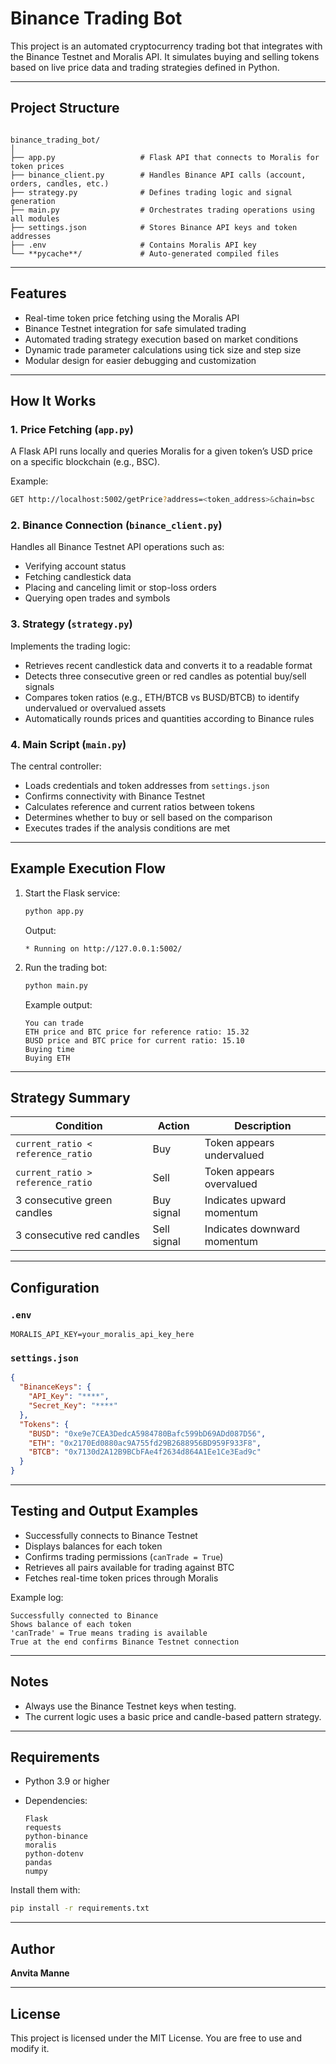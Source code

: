 # Binance Trading Bot

This project is an automated cryptocurrency trading bot that integrates with the Binance Testnet and Moralis API. It simulates buying and selling tokens based on live price data and trading strategies defined in Python.

---

## Project Structure

```

binance_trading_bot/
│
├── app.py                   # Flask API that connects to Moralis for token prices
├── binance_client.py        # Handles Binance API calls (account, orders, candles, etc.)
├── strategy.py              # Defines trading logic and signal generation
├── main.py                  # Orchestrates trading operations using all modules
├── settings.json            # Stores Binance API keys and token addresses
├── .env                     # Contains Moralis API key
└── **pycache**/             # Auto-generated compiled files

````

---

## Features

- Real-time token price fetching using the Moralis API  
- Binance Testnet integration for safe simulated trading  
- Automated trading strategy execution based on market conditions  
- Dynamic trade parameter calculations using tick size and step size  
- Modular design for easier debugging and customization  

---

## How It Works

### 1. Price Fetching (`app.py`)
A Flask API runs locally and queries Moralis for a given token’s USD price on a specific blockchain (e.g., BSC).

Example:
```bash
GET http://localhost:5002/getPrice?address=<token_address>&chain=bsc
````

### 2. Binance Connection (`binance_client.py`)

Handles all Binance Testnet API operations such as:

* Verifying account status
* Fetching candlestick data
* Placing and canceling limit or stop-loss orders
* Querying open trades and symbols

### 3. Strategy (`strategy.py`)

Implements the trading logic:

* Retrieves recent candlestick data and converts it to a readable format
* Detects three consecutive green or red candles as potential buy/sell signals
* Compares token ratios (e.g., ETH/BTCB vs BUSD/BTCB) to identify undervalued or overvalued assets
* Automatically rounds prices and quantities according to Binance rules

### 4. Main Script (`main.py`)

The central controller:

* Loads credentials and token addresses from `settings.json`
* Confirms connectivity with Binance Testnet
* Calculates reference and current ratios between tokens
* Determines whether to buy or sell based on the comparison
* Executes trades if the analysis conditions are met

---

## Example Execution Flow

1. Start the Flask service:

   ```bash
   python app.py
   ```

   Output:

   ```
   * Running on http://127.0.0.1:5002/
   ```

2. Run the trading bot:

   ```bash
   python main.py
   ```

   Example output:

   ```
   You can trade
   ETH price and BTC price for reference ratio: 15.32
   BUSD price and BTC price for current ratio: 15.10
   Buying time
   Buying ETH
   ```

---

## Strategy Summary

| Condition                         | Action      | Description                 |
| --------------------------------- | ----------- | --------------------------- |
| `current_ratio < reference_ratio` | Buy         | Token appears undervalued   |
| `current_ratio > reference_ratio` | Sell        | Token appears overvalued    |
| 3 consecutive green candles       | Buy signal  | Indicates upward momentum   |
| 3 consecutive red candles         | Sell signal | Indicates downward momentum |

---

## Configuration

### `.env`

```
MORALIS_API_KEY=your_moralis_api_key_here
```

### `settings.json`

```json
{
  "BinanceKeys": {
    "API_Key": "****",
    "Secret_Key": "****"
  },
  "Tokens": {
    "BUSD": "0xe9e7CEA3DedcA5984780Bafc599bD69ADd087D56",
    "ETH": "0x2170Ed0880ac9A755fd29B2688956BD959F933F8",
    "BTCB": "0x7130d2A12B9BCbFAe4f2634d864A1Ee1Ce3Ead9c"
  }
}
```

---

## Testing and Output Examples

* Successfully connects to Binance Testnet
* Displays balances for each token
* Confirms trading permissions (`canTrade = True`)
* Retrieves all pairs available for trading against BTC
* Fetches real-time token prices through Moralis

Example log:

```
Successfully connected to Binance
Shows balance of each token
'canTrade' = True means trading is available
True at the end confirms Binance Testnet connection
```

---

## Notes

* Always use the Binance Testnet keys when testing.
* The current logic uses a basic price and candle-based pattern strategy.

---

## Requirements

* Python 3.9 or higher
* Dependencies:

  ```
  Flask
  requests
  python-binance
  moralis
  python-dotenv
  pandas
  numpy
  ```

Install them with:

```bash
pip install -r requirements.txt
```

---

## Author

**Anvita Manne**

---

## License

This project is licensed under the MIT License. You are free to use and modify it.
